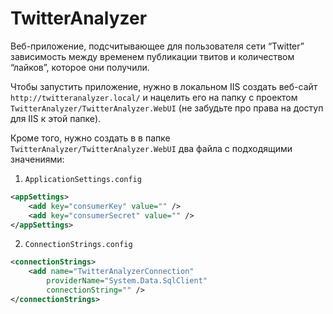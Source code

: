 # TwitterAnalyzer
Веб-приложение, подсчитывающее для пользователя сети “Twitter” зависимость между временем публикации твитов и количеством “лайков”, которое они получили.

Чтобы запустить приложение, нужно в локальном IIS создать веб-сайт `http://twitteranalyzer.local/`
и нацелить его на папку с проектом `TwitterAnalyzer/TwitterAnalyzer.WebUI` (не забудьте про права на доступ для IIS к этой папке).

Кроме того, нужно создать в в папке `TwitterAnalyzer/TwitterAnalyzer.WebUI` два файла с подходящими значениями:
1. `ApplicationSettings.config`

```xml
<appSettings>
    <add key="consumerKey" value="" />
    <add key="consumerSecret" value="" />
</appSettings>
```
2. `ConnectionStrings.config`

```xml
<connectionStrings>
    <add name="TwitterAnalyzerConnection"
        providerName="System.Data.SqlClient"
        connectionString="" />
</connectionStrings>
```
